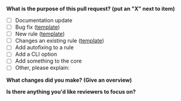 <!--
    ESLint adheres to the [JS Foundation Code of Conduct](https://js.foundation/community/code-of-conduct).
-->

**What is the purpose of this pull request? (put an "X" next to item)**

- [ ] Documentation update
- [ ] Bug fix ([template](https://raw.githubusercontent.com/eslint/eslint/master/templates/bug-report.md))
- [ ] New rule ([template](https://raw.githubusercontent.com/eslint/eslint/master/templates/rule-proposal.md))
- [ ] Changes an existing rule ([template](https://raw.githubusercontent.com/eslint/eslint/master/templates/rule-change-proposal.md))
- [ ] Add autofixing to a rule
- [ ] Add a CLI option
- [ ] Add something to the core
- [ ] Other, please explain:

<!--
    If the item you've checked above has a template, please paste the template questions below and answer them. (If this pull request is addressing an issue, you can just paste a link to the issue here instead.)
-->

<!--
    Please ensure your pull request is ready:

    - Read the pull request guide (https://eslint.org/docs/developer-guide/contributing/pull-requests)
    - Include tests for this change
    - Update documentation for this change (if appropriate)
-->

<!--
    The following is required for all pull requests:
-->

**What changes did you make? (Give an overview)**


**Is there anything you'd like reviewers to focus on?**


